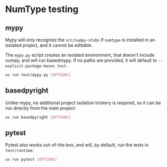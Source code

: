 # NumType testing

## mypy

Mypy will only recognize the `src/numpy-stubs` if `numtype` is installed in an isolated project,
and it cannot be editable.

The `mypy.py` script creates an isolated environment, that doesn't include numpy, and will run
basedmypy. If no paths are provided, it will default to `--explicit-package-bases test`.

```bash
uv run test/mypy.py [OPTIONS]
```

## basedpyright

Unlike mypy, no additional project isolation trickery is required, so it can be run directly
from the main project:

```bash
uv run basedpyright [OPTIONS]
```

## pytest

Pytest also works out-of-the box, and will, by default, run the tests in `test/runtime`:

```bash
uv run pytest [OPTIONS]
```
